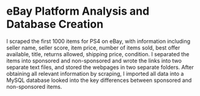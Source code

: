 # eBay Platform Analysis and Database Creation 
I scraped the first 1000 items for PS4 on eBay, with information including seller name, seller score, item price, number of items sold, best offer available, title, returns allowed, shipping price, condition. I separated the items into sponsored and non-sponsored and wrote the links into two separate text files, and stored the webpages in two separate folders. After obtaining all relevant information by scraping, I imported all data into a MySQL database looked into the key differences between sponsored and non-sponsored items.
